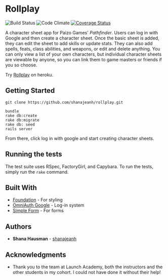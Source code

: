 # Rollplay
![Build Status](https://codeship.com/projects/b8c82d30-6c97-0134-5074-2643ab6f7762/status?branch=master)
![Code Climate](https://codeclimate.com/github/shanajeanh/rollplay.png)
[![Coverage Status](https://coveralls.io/repos/github/shanajeanh/rollplay/badge.svg?branch=master)](https://coveralls.io/github/shanajeanh/rollplay?branch=master)

A character sheet app for Paizo Games' *Pathfinder*. Users can log in with Google and then create a character sheet. Once the basic sheet is added, they can edit the sheet to add skills or update stats. They can also add spells, feats, class abilities, and weapons, or edit and delete anything. You can only view a list of your own characters, but individual character sheets are viewable by anyone, so you can link them to game masters or friends if you so choose.

Try [Rollplay](https://rollplay.herokuapp.com/) on heroku.

## Getting Started

```
git clone https://github.com/shanajeanh/rollplay.git

bundle
rake db:create
rake db:migrate
rake db: seed
rails server
```

From there, click log in with google and start creating character sheets.

## Running the tests

The test suite uses RSpec, FactoryGirl, and Capybara. To run the tests, simply run the ```rake``` command.

## Built With

* [Foundation](http://foundation.zurb.com/) - For styling
* [OmniAuth Google](https://github.com/zquestz/omniauth-google-oauth2) - Log-in system
* [Simple Form](https://github.com/plataformatec/simple_form) - For forms

## Authors

* **Shana Hausman** - [shanajeanh](https://github.com/shanajeanh)

## Acknowledgments

* Thank you to the team at Launch Academy, both the instructors and the other students in my cohort. I could not have done it without their help!
